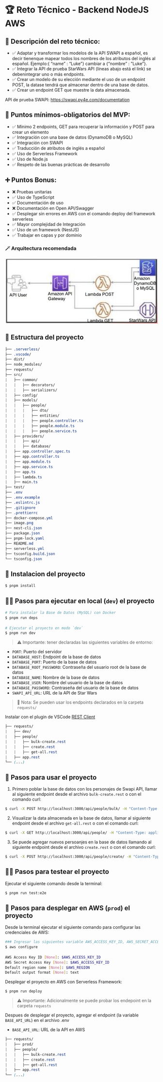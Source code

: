 # 🏆 Reto Técnico - Backend NodeJS AWS

## 📝 Descripción del reto técnico:

- ✅ Adaptar y transformar los modelos de la API SWAPI a español, es decir tienenque mapear todos los nombres de los atributos del inglés al español. Ejemplo:{ “name” : “Luke”} cambiar a {“nombre” : ”Luke”}.
- ✅ Integrar la API de prueba StarWars API (líneas abajo está el link) se debenintegrar uno o más endpoints.
- ✅ Crear un modelo de su elección mediante el uso de un endpoint POST, la datase tendrá que almacenar dentro de una base de datos.
- ✅ Crear un endpoint GET que muestre la data almacenada.

API de prueba SWAPI: https://swapi.py4e.com/documentation

## 📒 Puntos mínimos-obligatorios del MVP:

- ✅ Mínimo 2 endpoints, GET para recuperar la información y POST para crear un elemento
- ✅ Integración con una base de datos (DynamoDB o MySQL)
- ✅ Integración con SWAPI
- ✅ Traducción de atributos de inglés a español
- ✅ Uso de Serverless Framework
- ✅ Uso de Node.js
- ✅ Respeto de las buenas prácticas de desarrollo

## ➕ Puntos Bonus:

- ❌ Pruebas unitarias
- ✅ Uso de TypeScript
- ✅ Documentación de uso
- ❌ Documentación en Open API/Swagger
- ✅ Desplegar sin errores en AWS con el comando deploy del framework serverless
- ✅ Mayor complejidad de Integración
- ✅ Uso de un framework (NestJS)
- ✅ Trabajar en capas y por dominio

### 🪄 Arquitectura recomendada

![Arquitectura recomendada](image.png)

## 📁 Estructura del proyecto

```css
├── .serverless/
├── .vscode/
├── dist/
├── node_modules/
├── requests/
├── src/
|   ├── common/
|   |   ├── decorators/
|   |   ├── serializers/
|   ├── config/
|   ├── models/
|   |   ├── people/
|   |   |   ├── dto/
|   |   |   ├── entities/
|   |   |   ├── people.controller.ts
|   |   |   ├── people.module.ts
|   |   |   ├── people.service.ts
|   ├── providers/
|   |   ├── api/
|   |   ├── database/
|   ├── app.controller.spec.ts
|   ├── app.controller.ts
|   ├── app.module.ts
|   ├── app.service.ts
|   ├── app.ts
|   ├── lambda.ts
|   ├── main.ts
├── test/
├── .env
├── .env.example
├── .eslintrc.js
├── .gitignore
├── .prettierrc
├── docker-compose.yml
├── image.png
├── nest-cli.json
├── package.json
├── pnpm-lock.yaml
├── README.md
├── serverless.yml
├── tsconfig.build.json
└── tsconfig.json
```

## 💫 Instalacion del proyecto

```bash
$ pnpm install
```

## 👩‍💻 Pasos para ejecutar en local (`dev`) el proyecto

```bash
# Para instalar la Base de Datos (MySQL) con Docker
$ pnpm run deps

# Ejecutar el proyecto en modo `dev`
$ pnpm run dev
```

> ⚠️ Importante: tener declaradas las siguientes variables de entorno:

- `PORT`: Puerto del servidor
- `DATABASE_HOST`: Endpoint de la base de datos
- `DATABASE_PORT`: Puerto de la base de datos
- `DATABASE_ROOT_PASSWORD`: Contraseña del usuario root de la base de datos
- `DATABASE_NAME`: Nombre de la base de datos
- `DATABASE_USER`: Nombre del usuario de la base de datos
- `DATABASE_PASSWORD`: Contraseña del usuario de la base de datos
- `SWAPI_API_URL`: URL de la API de Star Wars

> 🧾 Nota: Se pueden usar los endpoints declarados en la carpeta `requests/`

Instalar con el plugin de VSCode [REST Client](https://marketplace.visualstudio.com/items?itemName=humao.rest-client)

```css
├── requests/
|   ├── dev/
|   ├── people/
|   |   ├── bulk-create.rest
|   |   ├── create.rest
|   |   ├── get-all.rest
|   ├── app.rest
└── (...)
```

## 🎉 Pasos para usar el proyecto

1. Primero poblar la base de datos con los personajes de Swapi API, llamar al siguiente endpoint desde el archivo `bulk-create.rest` o con el comando curl:

```bash
$ curl -X POST http://localhost:3000/api/people/bulk/ -H "Content-Type: application/json"
```

2. Visualizar la data almacenada en la base de datos, llamar al siguiente endpoint desde el archivo `get-all.rest` o con el comando curl:

```bash
$ curl -X GET http://localhost:3000/api/people/ -H "Content-Type: application/json"
```

3. Se puede agregar nuevos persoanjes en la base de datos llamando al siguiente endpoint desde el archivo `create.rest` o con el comando curl:

```bash
$ curl -X POST http://localhost:3000/api/people/create/ -H "Content-Type: application/json" -d '{ "name": "Luke" }'
```

## 👩‍💻 Pasos para testear el proyecto

Ejecutar el siguiente comando desde la terminal:

```bash
$ pnpm run test:e2e
```

## 🚀 Pasos para desplegar en AWS (`prod`) el proyecto

Desde la terminal ejecutar el siguiente comando para configurar las credenciales de AWS:

```bash
### Ingresar las siguientes variable AWS_ACCESS_KEY_ID, AWS_SECRET_ACCESS_KEY y AWS_REGION en la terminal
$ aws configure

AWS Access Key ID [None]: $AWS_ACCESS_KEY_ID
AWS Secret Access Key [None]: $AWS_ACCESS_KEY_ID
Default region name [None]: $AWS_REGION
Default output format [None]: text
```

Desplegar el proyecto en AWS con Serverless Framework:

```bash
$ pnpm run deploy
```

> ⚠️ Importante: Adicionalmente se puede probar los endepoint en la carpeta `requests`

Despues de desplegar el proyecto, agregar el endpoint (la variable `BASE_API_URL`) en el archivo .env

- `BASE_API_URL`: URL de la API en AWS

```css
├── requests/
|   ├── prod/
|   ├── people/
|   |   ├── bulk-create.rest
|   |   ├── create.rest
|   |   ├── get-all.rest
|   ├── app.rest
└── (...)
```
